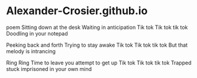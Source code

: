 # Alexander-Crosier.github.io
poem
Sitting down at the desk
Waiting in anticipation
Tik tok Tik tok tik tok
Doodling in your notepad

Peeking back and forth
Trying to stay awake 
Tik tok Tik tok tik tok
But that melody is intrancing

Ring Ring 
Time to leave you attempt to get up 
Tik tok Tik tok tik tok
Trapped stuck imprisoned in your own mind
